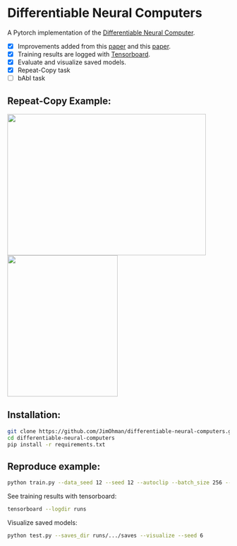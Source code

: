 # Differentiable Neural Computers
 A Pytorch implementation of the [Differentiable Neural Computer](https://deepmind.com/blog/article/differentiable-neural-computers).

* [x] Improvements added from this [paper](https://home.ttic.edu/~klivescu/MLSLP2017/MLSLP2017_ben-ari.pdf) and this [paper](https://arxiv.org/pdf/1904.10278.pdf).
* [x] Training results are logged with [Tensorboard](https://github.com/tensorflow/tensorboard).
* [x] Evaluate and visualize saved models.
* [x] Repeat-Copy task
* [ ] bAbI task
 
 ## Repeat-Copy Example:
 
 <img src="https://user-images.githubusercontent.com/49884398/137722981-4c09f67e-2f3d-4524-85ac-3fb35fc1bb0a.gif" width="450" height="320"/> <img src="https://user-images.githubusercontent.com/49884398/137723640-f451e6f1-a5fc-4b53-afd3-43802852cc7e.png" width="250" height="320"/>

 ## Installation:
```bash
git clone https://github.com/JimOhman/differentiable-neural-computers.git
cd differentiable-neural-computers
pip install -r requirements.txt
```

## Reproduce example:

```bash
python train.py --data_seed 12 --seed 12 --autoclip --batch_size 256 --pattern_width 9 --max_repeats 2 --num_patterns 3 --input_dim 9 --output_dim 9 --use_mask --free_strengths
```

See training results with tensorboard:
```bash
tensorboard --logdir runs
```

Visualize saved models:
```bash
python test.py --saves_dir runs/.../saves --visualize --seed 6
```
